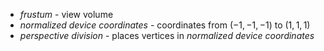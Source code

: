 - _frustum_ - view volume
- _normalized device coordinates_ - coordinates from $(-1, -1, -1)$ to $(1, 1, 1)$
- _perspective division_ - places vertices in _normalized device coordinates_
